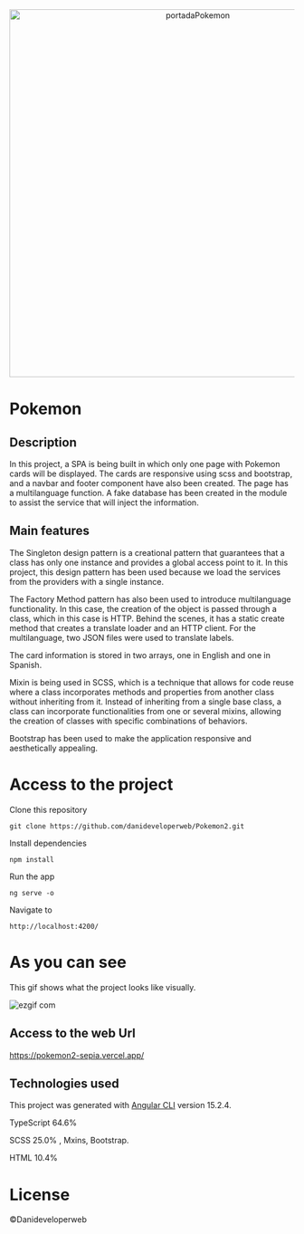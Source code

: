 <div align="center"><img width="650" alt="portadaPokemon" src="https://user-images.githubusercontent.com/91413466/227765846-d738e625-5133-457a-984c-63f84470af86.png"></div>

# Pokemon

## Description 

In this project, a SPA is being built in which only one page with Pokemon cards will be displayed. The cards are responsive using scss and bootstrap, and a navbar and footer component have also been created. The page has a multilanguage function. A fake database has been created in the module to assist the service that will inject the information.

## Main features

The Singleton design pattern is a creational pattern that guarantees that a class has only one instance and provides a global access point to it. In this project, this design pattern has been used because we load the services from the providers with a single instance.

The Factory Method pattern has also been used to introduce multilanguage functionality. In this case, the creation of the object is passed through a class, which in this case is HTTP. Behind the scenes, it has a static create method that creates a translate loader and an HTTP client. For the multilanguage, two JSON files were used to translate labels.

The card information is stored in two arrays, one in English and one in Spanish.

Mixin is being used in SCSS, which is a technique that allows for code reuse where a class incorporates methods and properties from another class without inheriting from it. Instead of inheriting from a single base class, a class can incorporate functionalities from one or several mixins, allowing the creation of classes with specific combinations of behaviors.

Bootstrap has been used to make the application responsive and aesthetically appealing.

# Access to the project

Clone this repository

`git clone https://github.com/danideveloperweb/Pokemon2.git`

Install dependencies

`npm install`

Run the app

 `ng serve -o`

Navigate to 

`http://localhost:4200/`

# As you can see

This gif shows what the project looks like visually.

![ezgif com](https://user-images.githubusercontent.com/91413466/228845959-b4b18f2a-a0ef-456b-9277-455680b2edba.gif)


## Access to the web Url

https://pokemon2-sepia.vercel.app/

## Technologies used

This project was generated with [Angular CLI](https://github.com/angular/angular-cli) version 15.2.4.

TypeScript 64.6%

SCSS 25.0% , Mxins, Bootstrap.

HTML 10.4%

# License

©Danideveloperweb


